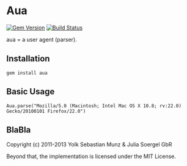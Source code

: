 Aua
=============

[![Gem Version](https://badge.fury.io/rb/aua.png)](http://badge.fury.io/rb/aua) [![Build Status](https://travis-ci.org/yolk/aua.png)](https://travis-ci.org/yolk/aua)

aua = a user agent (parser).

Installation
-------

    gem install aua


Basic Usage
-------

    Aua.parse("Mozilla/5.0 (Macintosh; Intel Mac OS X 10.8; rv:22.0) Gecko/20100101 Firefox/22.0")

BlaBla
-------

Copyright (c) 2011-2013 Yolk Sebastian Munz & Julia Soergel GbR

Beyond that, the implementation is licensed under the MIT License.